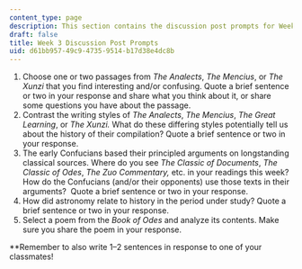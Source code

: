 ```yaml
---
content_type: page
description: This section contains the discussion post prompts for Week 3.
draft: false
title: Week 3 Discussion Post Prompts
uid: d61bb957-49c9-4735-9514-b17d38e4dc8b
---
```

1. Choose one or two passages from *The Analects*, *The Mencius*, or *The Xunzi* that you find interesting and/or confusing. Quote a brief sentence or two in your response and share what you think about it, or share some questions you have about the passage. 
2. Contrast the writing styles of *The Analects*, *The Mencius*, *The Great Learning*, or *The Xunzi.* What do these differing styles potentially tell us about the history of their compilation? Quote a brief sentence or two in your response. 
3. The early Confucians based their principled arguments on longstanding classical sources. Where do you see *The Classic of Documents*, *The Classic of Odes*, *The Zuo Commentary,* etc. in your readings this week? How do the Confucians (and/or their opponents) use those texts in their arguments?  Quote a brief sentence or two in your response. 
4. How did astronomy relate to history in the period under study? Quote a brief sentence or two in your response.
5. Select a poem from the *Book of Odes* and analyze its contents. Make sure you share the poem in your response.

\*\*Remember to also write 1–2 sentences in response to one of your classmates!